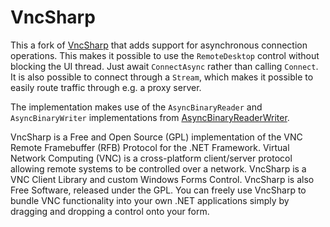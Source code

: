 # VncSharp

This a fork of [VncSharp](https://github.com/humphd/VncSharp) that adds support for asynchronous connection operations. This makes it possible to use the `RemoteDesktop` control without blocking the UI thread. Just await `ConnectAsync` rather than calling `Connect`. It is also possible to connect through a `Stream`, which makes it possible to easily route traffic through e.g. a proxy server.

The implementation makes use of the `AsyncBinaryReader` and `AsyncBinaryWriter` implementations from [AsyncBinaryReaderWriter](https://github.com/ronnieoverby/AsyncBinaryReaderWriter).

VncSharp is a Free and Open Source (GPL) implementation of the VNC Remote Framebuffer (RFB) Protocol for the .NET Framework. Virtual Network Computing (VNC) is a cross-platform client/server protocol allowing remote systems to be controlled over a network. VncSharp is a VNC Client Library and custom Windows Forms Control. VncSharp is also Free Software, released under the GPL. You can freely use VncSharp to bundle VNC functionality into your own .NET applications simply by dragging and dropping a control onto your form.
